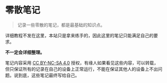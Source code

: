 # 零散笔记

> 记录一些零散的笔记，都是最基础的知识点。

详细教程不发在这里，本站只是拿来练手的，因此这里的笔记只能满足自己的要求。

**不一定会详细整理。**

笔记内容采用 [CC BY-NC-SA 4.0](https://creativecommons.org/licenses/by-nc-sa/4.0/deed.zh) 授权，有缘人如果看见这些内容，可以转载，但只保证所有的记录在自己的设备上正常运行，不能在保证其他人的设备上不出问题。说到底，这些笔记最终写给自己。

